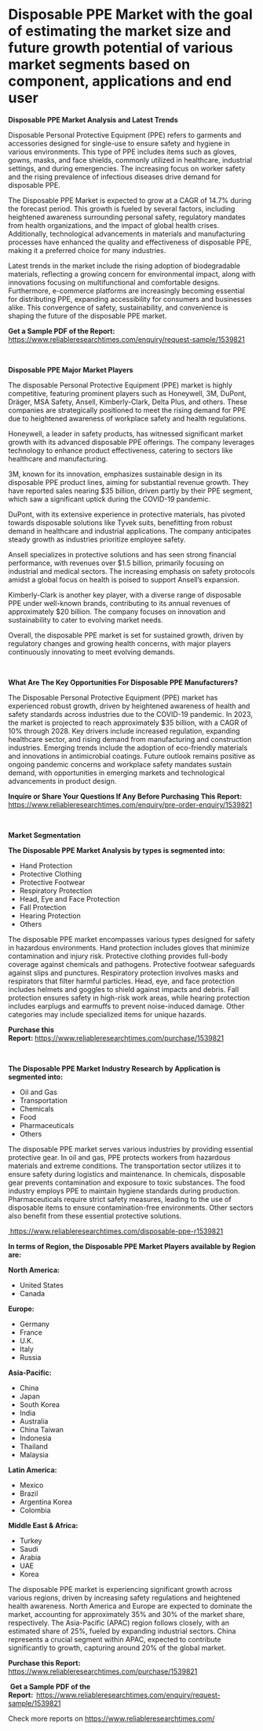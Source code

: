 <p><h1>Disposable PPE Market with the goal of estimating the market size and future growth potential of various market segments based on component, applications and end user</h1></p><p><strong>Disposable PPE Market Analysis and Latest Trends</strong></p>
<p><p>Disposable Personal Protective Equipment (PPE) refers to garments and accessories designed for single-use to ensure safety and hygiene in various environments. This type of PPE includes items such as gloves, gowns, masks, and face shields, commonly utilized in healthcare, industrial settings, and during emergencies. The increasing focus on worker safety and the rising prevalence of infectious diseases drive demand for disposable PPE.</p><p>The Disposable PPE Market is expected to grow at a CAGR of 14.7% during the forecast period. This growth is fueled by several factors, including heightened awareness surrounding personal safety, regulatory mandates from health organizations, and the impact of global health crises. Additionally, technological advancements in materials and manufacturing processes have enhanced the quality and effectiveness of disposable PPE, making it a preferred choice for many industries.</p><p>Latest trends in the market include the rising adoption of biodegradable materials, reflecting a growing concern for environmental impact, along with innovations focusing on multifunctional and comfortable designs. Furthermore, e-commerce platforms are increasingly becoming essential for distributing PPE, expanding accessibility for consumers and businesses alike. This convergence of safety, sustainability, and convenience is shaping the future of the disposable PPE market.</p></p>
<p><strong>Get a Sample PDF of the Report:&nbsp;</strong> <a href="https://www.reliableresearchtimes.com/enquiry/request-sample/1539821?utm_campaign=2105&utm_medium=2&utm_source=Github&utm_content=ia&utm_term=08022025&utm_id=disposable-ppe">https://www.reliableresearchtimes.com/enquiry/request-sample/1539821</a></p>
<p>&nbsp;</p>
<p><strong>Disposable PPE Major Market Players</strong></p>
<p><p>The disposable Personal Protective Equipment (PPE) market is highly competitive, featuring prominent players such as Honeywell, 3M, DuPont, Dräger, MSA Safety, Ansell, Kimberly-Clark, Delta Plus, and others. These companies are strategically positioned to meet the rising demand for PPE due to heightened awareness of workplace safety and health regulations.</p><p>Honeywell, a leader in safety products, has witnessed significant market growth with its advanced disposable PPE offerings. The company leverages technology to enhance product effectiveness, catering to sectors like healthcare and manufacturing. </p><p>3M, known for its innovation, emphasizes sustainable design in its disposable PPE product lines, aiming for substantial revenue growth. They have reported sales nearing $35 billion, driven partly by their PPE segment, which saw a significant uptick during the COVID-19 pandemic.</p><p>DuPont, with its extensive experience in protective materials, has pivoted towards disposable solutions like Tyvek suits, benefitting from robust demand in healthcare and industrial applications. The company anticipates steady growth as industries prioritize employee safety.</p><p>Ansell specializes in protective solutions and has seen strong financial performance, with revenues over $1.5 billion, primarily focusing on industrial and medical sectors. The increasing emphasis on safety protocols amidst a global focus on health is poised to support Ansell’s expansion.</p><p>Kimberly-Clark is another key player, with a diverse range of disposable PPE under well-known brands, contributing to its annual revenues of approximately $20 billion. The company focuses on innovation and sustainability to cater to evolving market needs.</p><p>Overall, the disposable PPE market is set for sustained growth, driven by regulatory changes and growing health concerns, with major players continuously innovating to meet evolving demands.</p></p>
<p>&nbsp;</p>
<p><strong>What Are The Key Opportunities For Disposable PPE Manufacturers?</strong></p>
<p><p>The Disposable Personal Protective Equipment (PPE) market has experienced robust growth, driven by heightened awareness of health and safety standards across industries due to the COVID-19 pandemic. In 2023, the market is projected to reach approximately $35 billion, with a CAGR of 10% through 2028. Key drivers include increased regulation, expanding healthcare sector, and rising demand from manufacturing and construction industries. Emerging trends include the adoption of eco-friendly materials and innovations in antimicrobial coatings. Future outlook remains positive as ongoing pandemic concerns and workplace safety mandates sustain demand, with opportunities in emerging markets and technological advancements in product design.</p></p>
<p><strong>Inquire or Share Your Questions If Any Before Purchasing This Report:</strong> <a href="https://www.reliableresearchtimes.com/enquiry/pre-order-enquiry/1539821?utm_campaign=2105&utm_medium=2&utm_source=Github&utm_content=ia&utm_term=08022025&utm_id=disposable-ppe">https://www.reliableresearchtimes.com/enquiry/pre-order-enquiry/1539821</a></p>
<p>&nbsp;</p>
<p><strong>Market Segmentation</strong></p>
<p><strong>The Disposable PPE Market Analysis by types is segmented into:</strong></p>
<p><ul><li>Hand Protection</li><li>Protective Clothing</li><li>Protective Footwear</li><li>Respiratory Protection</li><li>Head, Eye and Face Protection</li><li>Fall Protection</li><li>Hearing Protection</li><li>Others</li></ul></p>
<p><p>The disposable PPE market encompasses various types designed for safety in hazardous environments. Hand protection includes gloves that minimize contamination and injury risk. Protective clothing provides full-body coverage against chemicals and pathogens. Protective footwear safeguards against slips and punctures. Respiratory protection involves masks and respirators that filter harmful particles. Head, eye, and face protection includes helmets and goggles to shield against impacts and debris. Fall protection ensures safety in high-risk work areas, while hearing protection includes earplugs and earmuffs to prevent noise-induced damage. Other categories may include specialized items for unique hazards.</p></p>
<p><strong>Purchase this Report:&nbsp;</strong><a href="https://www.reliableresearchtimes.com/purchase/1539821?utm_campaign=2105&utm_medium=2&utm_source=Github&utm_content=ia&utm_term=08022025&utm_id=disposable-ppe">https://www.reliableresearchtimes.com/purchase/1539821</a></p>
<p>&nbsp;</p>
<p><strong>The Disposable PPE Market Industry Research by Application is segmented into:</strong></p>
<p><ul><li>Oil and Gas</li><li>Transportation</li><li>Chemicals</li><li>Food</li><li>Pharmaceuticals</li><li>Others</li></ul></p>
<p><p>The disposable PPE market serves various industries by providing essential protective gear. In oil and gas, PPE protects workers from hazardous materials and extreme conditions. The transportation sector utilizes it to ensure safety during logistics and maintenance. In chemicals, disposable gear prevents contamination and exposure to toxic substances. The food industry employs PPE to maintain hygiene standards during production. Pharmaceuticals require strict safety measures, leading to the use of disposable items to ensure contamination-free environments. Other sectors also benefit from these essential protective solutions.</p></p>
<p><a href="https://www.reliableresearchtimes.com/disposable-ppe-r1539821?utm_campaign=2105&utm_medium=2&utm_source=Github&utm_content=ia&utm_term=08022025&utm_id=disposable-ppe">&nbsp;https://www.reliableresearchtimes.com/disposable-ppe-r1539821</a></p>
<p><strong>In terms of Region, the Disposable PPE Market Players available by Region are:</strong></p>
<p>
    <p> <strong> North America: </strong>
        <ul>
            <li>United States</li>
            <li>Canada</li>
        </ul>
        </p> 
    <p> <strong> Europe: </strong>
        <ul>
            <li>Germany</li>
            <li>France</li>
            <li>U.K.</li>
            <li>Italy</li>
            <li>Russia</li>
        </ul>
        </p> 
    <p> <strong> Asia-Pacific: </strong>
        <ul>
            <li>China</li>
            <li>Japan</li>
            <li>South Korea</li>
            <li>India</li>
            <li>Australia</li>
            <li>China Taiwan</li>
            <li>Indonesia</li>
            <li>Thailand</li>
            <li>Malaysia</li>
        </ul>
        </p> 
    <p> <strong> Latin America: </strong>
        <ul>
            <li>Mexico</li>
            <li>Brazil</li>
            <li>Argentina Korea</li>
            <li>Colombia</li>
        </ul>
        </p> 
    <p> <strong> Middle East & Africa: </strong>
        <ul>
            <li>Turkey</li>
            <li>Saudi</li>
            <li>Arabia</li>
            <li>UAE</li>
            <li>Korea</li>
        </ul>
    </p>
    </p>
<p><p>The disposable PPE market is experiencing significant growth across various regions, driven by increasing safety regulations and heightened health awareness. North America and Europe are expected to dominate the market, accounting for approximately 35% and 30% of the market share, respectively. The Asia-Pacific (APAC) region follows closely, with an estimated share of 25%, fueled by expanding industrial sectors. China represents a crucial segment within APAC, expected to contribute significantly to growth, capturing around 20% of the global market.</p></p>
<p><strong>Purchase this Report: </strong><a href="https://www.reliableresearchtimes.com/purchase/1539821?utm_campaign=2105&utm_medium=2&utm_source=Github&utm_content=ia&utm_term=08022025&utm_id=disposable-ppe">https://www.reliableresearchtimes.com/purchase/1539821</a></p>
<p>&nbsp;<strong>Get a Sample PDF of the Report:&nbsp;&nbsp;</strong><a href="https://www.reliableresearchtimes.com/enquiry/request-sample/1539821?utm_campaign=2105&utm_medium=2&utm_source=Github&utm_content=ia&utm_term=08022025&utm_id=disposable-ppe">https://www.reliableresearchtimes.com/enquiry/request-sample/1539821</a></p>
<p><strong></strong></p>
<p>Check more reports on <a href="https://www.reliableresearchtimes.com/?utm_campaign=2105&utm_medium=2&utm_source=Github&utm_content=ia&utm_term=08022025&utm_id=disposable-ppe">https://www.reliableresearchtimes.com/</a></p>